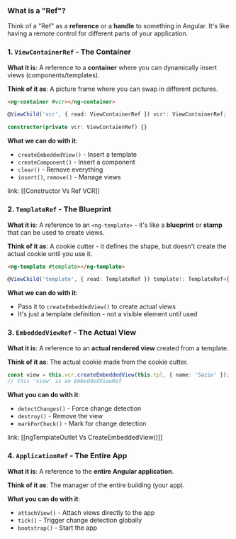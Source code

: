 ### What is a "Ref"?

Think of a "Ref" as a **reference** or a **handle** to something in Angular. It's like having a remote control for different parts of your application.

### 1. `ViewContainerRef` - The Container

**What it is**: A reference to a **container** where you can dynamically insert views (components/templates).

**Think of it as**: A picture frame where you can swap in different pictures.

```html
<ng-container #vcr></ng-container>
```

```typescript
@ViewChild('vcr', { read: ViewContainerRef }) vcr!: ViewContainerRef;
```

```typescript
constructor(private vcr: ViewContaienRef) {}
```

**What we can do with it**:
- `createEmbeddedView()` - Insert a template
- `createComponent()` - Insert a component
- `clear()` - Remove everything
- `insert()`, `remove()` - Manage views
  
link: [[Constructor Vs Ref  VCR]]
### 2. `TemplateRef` - The Blueprint

**What it is**: A reference to an `<ng-template>` - it's like a **blueprint** or **stamp** that can be used to create views.

**Think of it as**: A cookie cutter - it defines the shape, but doesn't create the actual cookie until you use it.
```html
<ng-template #template></ng-template>
```

```typescript
@ViewChild('template', { read: TemplateRef }) template!: TemplateRef<{ name: string }>;
```

**What we can do with it**:
- Pass it to `createEmbeddedView()` to create actual views
- It's just a template definition - not a visible element until used

### 3. `EmbeddedViewRef` - The Actual View

**What it is**: A reference to an **actual rendered view** created from a template.

**Think of it as**: The actual cookie made from the cookie cutter.

```typescript
const view = this.vcr.createEmbeddedView(this.tpl, { name: 'Sazin' }); 
// this 'view' is an EmbeddedViewRef
```

**What you can do with it**:
- `detectChanges()` - Force change detection
- `destroy()` - Remove the view
- `markForCheck()` - Mark for change detection

link: [[ngTemplateOutlet Vs CreateEmbeddedView()]]
### 4. `ApplicationRef` - The Entire App

**What it is**: A reference to the **entire Angular application**.

**Think of it as**: The manager of the entire building (your app).

**What you can do with it**:
- `attachView()` - Attach views directly to the app
- `tick()` - Trigger change detection globally
- `bootstrap()` - Start the app
